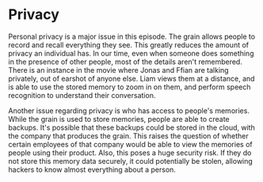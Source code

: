 # Privacy

Personal privacy is a major issue in this episode. The grain allows people to record and recall everything they see. This greatly reduces the amount of privacy an individual has. In our time, even when someone does something in the presence of other people, most of the details aren't remembered. There is an instance in the movie where Jonas and Ffian are talking privately, out of earshot of anyone else. Liam views them at a distance, and is able to use the stored memory to zoom in on them, and perform speech recognition to understand their conversation.

Another issue regarding privacy is who has access to people's memories. While the grain is used to store memories, people are able to create backups. It's possible that these backups could be stored in the cloud, with the company that produces the grain. This raises the question of whether certain employees of that company would be able to view the memories of people using their product. Also, this poses a huge security risk. If they do not store this memory data securely, it could potentially be stolen, allowing hackers to know almost everything about a person.
